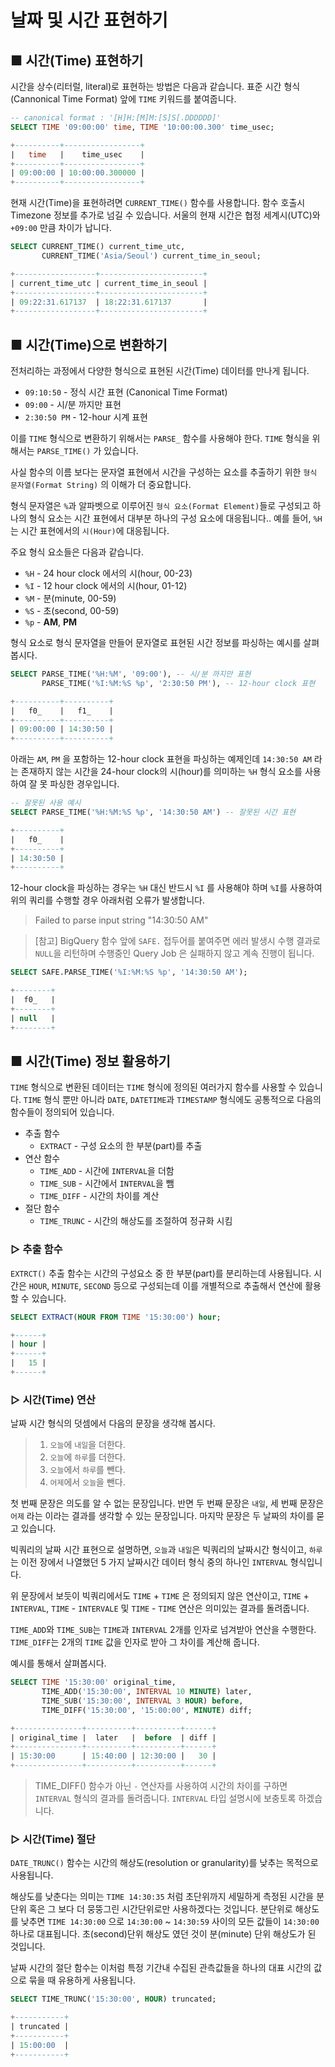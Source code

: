 # 날짜 및 시간 표현하기

## ■ 시간(Time) 표현하기

시간을 상수(리터럴, literal)로 표현하는 방법은 다음과 같습니다.  표준 시간 형식(Cannonical Time Format) 앞에 `TIME` 키워드를 붙여줍니다.

```sql
-- canonical format : '[H]H:[M]M:[S]S[.DDDDDD]'
SELECT TIME '09:00:00' time, TIME '10:00:00.300' time_usec;

+----------+-----------------+
|   time   |    time_usec    |
+----------+-----------------+
| 09:00:00 | 10:00:00.300000 |
+----------+-----------------+
```

현재 시간(Time)을 표현하려면 `CURRENT_TIME()` 함수를 사용합니다. 함수 호출시 Timezone 정보를 추가로 넘길 수 있습니다. 서울의 현재 시간은 협정 세계시(UTC)와 `+09:00` 만큼 차이가 납니다.

```sql
SELECT CURRENT_TIME() current_time_utc,
       CURRENT_TIME('Asia/Seoul') current_time_in_seoul;

+------------------+-----------------------+
| current_time_utc | current_time_in_seoul |
+------------------+-----------------------+
| 09:22:31.617137  | 18:22:31.617137       |
+------------------+-----------------------+
```

## ■ 시간(Time)으로 변환하기

전처리하는 과정에서 다양한 형식으로 표현된 시간(Time) 데이터를 만나게 됩니다.

- `09:10:50` - 정식 시간 표현 (Canonical Time Format)
- `09:00` - 시/분 까지만 표현
- `2:30:50 PM` - 12-hour 시계 표현

이를 `TIME` 형식으로 변환하기 위해서는 `PARSE_` 함수를 사용해야 한다. `TIME` 형식을 위해서는 `PARSE_TIME()` 가 있습니다.

사실 함수의 이름 보다는 문자열 표현에서 시간을 구성하는 요소를 추출하기 위한 `형식 문자열(Format String)` 의 이해가 더 중요합니다.

형식 문자열은 `%`과 알파벳으로 이루어진 `형식 요소(Format Element)`들로 구성되고 하나의 형식 요소는 시간 표현에서 대부분 하나의 구성 요소에 대응됩니다..  예를 들어, `%H` 는 시간 표현에서의 `시(Hour)`에 대응됩니다.

주요 형식 요소들은 다음과 같습니다.

- `%H` - 24 hour clock 에서의 시(hour, 00-23)
- `%I` - 12 hour clock 에서의 시(hour, 01-12)
- `%M` - 분(minute, 00-59)
- `%S` - 초(second, 00-59)
- `%p` - **AM**, **PM**

형식 요소로 형식 문자열을 만들어 문자열로 표현된 시간 정보를 파싱하는 예시를 살펴봅시다.

```sql
SELECT PARSE_TIME('%H:%M', '09:00'), -- 시/분 까지만 표현
       PARSE_TIME('%I:%M:%S %p', '2:30:50 PM'), -- 12-hour clock 표현

+----------+----------+
|   f0_    |   f1_    |
+----------+----------+
| 09:00:00 | 14:30:50 |
+----------+----------+
```

아래는 `AM`, `PM` 을 포함하는 12-hour clock 표현을 파싱하는 예제인데 `14:30:50 AM` 라는 존재하지 않는 시간을 24-hour clock의 시(hour)를 의미하는 `%H` 형식 요소를 사용하여 잘 못 파싱한 경우입니다.

```sql
-- 잘못된 사용 예시
SELECT PARSE_TIME('%H:%M:%S %p', '14:30:50 AM') -- 잘못된 시간 표현

+----------+
|   f0_    |
+----------+
| 14:30:50 |
+----------+
```

12-hour clock을 파싱하는 경우는 `%H` 대신 반드시 `%I` 를 사용해야 하며 `%I`를 사용하여 위의 쿼리를 수행할 경우 아래처럼 오류가 발생합니다.

>Failed to parse input string "14:30:50 AM"

>[참고] BigQuery 함수 앞에 `SAFE.` 접두어를 붙여주면 에러 발생시 수행 결과로 `NULL`을 리턴하며 수행중인 Query Job 은 실패하지 않고 계속 진행이 됩니다.

```sql
SELECT SAFE.PARSE_TIME('%I:%M:%S %p', '14:30:50 AM');

+--------+
|  f0_   |
+--------+
| null   |
+--------+
```

## ■ 시간(Time) 정보 활용하기

`TIME` 형식으로 변환된 데이터는 `TIME` 형식에 정의된 여러가지 함수를 사용할 수 있습니다.  `TIME` 형식 뿐만 아니라 `DATE`, `DATETIME`과 `TIMESTAMP` 형식에도 공통적으로 다음의 함수들이 정의되어 있습니다.

- 추출 함수
  - `EXTRACT` - 구성 요소의 한 부분(part)를 추출
- 연산 함수
  - `TIME_ADD` - 시간에 `INTERVAL`을 더함
  - `TIME_SUB` - 시간에서 `INTERVAL`을 뺌
  - `TIME_DIFF` - 시간의 차이를 계산
- 절단 함수
  - `TIME_TRUNC` - 시간의 해상도를 조절하여 정규화 시킴


### ▷ 추출 함수

`EXTRCT()` 추출 함수는 시간의 구성요소 중 한 부분(part)를 분리하는데 사용됩니다.  시간은 `HOUR`, `MINUTE`, `SECOND` 등으로 구성되는데 이를 개별적으로 추출해서 연산에 활용할 수 있습니다.

```sql
SELECT EXTRACT(HOUR FROM TIME '15:30:00') hour;

+------+
| hour |
+------+
|   15 |
+------+
```

### ▷ 시간(Time) 연산
날짜 시간 형식의 덧셈에서 다음의 문장을 생각해 봅시다.

> 1. `오늘`에 `내일`을 더한다.
> 2. `오늘`에 `하루`를 더한다.
> 3. `오늘`에서 `하루`를 뺀다.
> 4. `어제`에서 `오늘`을 뺀다.

첫 번째 문장은 의도를 알 수 없는 문장입니다. 반면 두 번째 문장은 `내일`, 세 번째 문장은 `어제` 라는 이라는 결과를 생각할 수 있는 문장입니다. 마지막 문장은 두 날짜의 차이를 묻고 있습니다.

빅쿼리의 날짜 시간 표현으로 설명하면, `오늘`과 `내일`은 빅쿼리의 날짜시간 형식이고, `하루`는 이전 장에서 나열했던 5 가지 날짜시간 데이터 형식 중의 하나인 `INTERVAL` 형식입니다.

위 문장에서 보듯이 빅쿼리에서도 `TIME` + `TIME` 은 정의되지 않은 연산이고, `TIME` + `INTERVAL`, `TIME` - `INTERVALE` 및 `TIME` - `TIME` 연산은 의미있는 결과를 돌려줍니다.


`TIME_ADD`와 `TIME_SUB`는 `TIME`과 `INTERVAL` 2개를 인자로 넘겨받아 연산을 수행한다.  `TIME_DIFF`는 2개의 `TIME` 값을 인자로 받아 그 차이를 계산해 줍니다.

예시를 통해서 살펴봅시다.

```sql
SELECT TIME '15:30:00' original_time,
       TIME_ADD('15:30:00', INTERVAL 10 MINUTE) later,
       TIME_SUB('15:30:00', INTERVAL 3 HOUR) before,
       TIME_DIFF('15:30:00', '15:00:00', MINUTE) diff;

+---------------+----------+----------+------+
| original_time |  later   |  before  | diff |
+---------------+----------+----------+------+
| 15:30:00      | 15:40:00 | 12:30:00 |   30 |
+---------------+----------+----------+------+
```

>TIME_DIFF() 함수가 아닌 `-` 연산자를 사용하여 시간의 차이를 구하면 `INTERVAL` 형식의 결과를 돌려줍니다. `INTERVAL` 타입 설명시에 보충토록 하겠습니다.

### ▷ 시간(Time) 절단

`DATE_TRUNC()` 함수는 시간의 해상도(resolution or granularity)를 낮추는 목적으로 사용됩니다.

해상도를 낮춘다는 의미는 `TIME 14:30:35` 처럼 초단위까지 세밀하게 측정된 시간을 분단위 혹은 그 보다 더 뭉뚱그린 시간단위로만 사용하겠다는 것입니다.  분단위로 해상도를 낮추면 `TIME 14:30:00` 으로 `14:30:00` ~ `14:30:59` 사이의 모든 값들이 `14:30:00` 하나로 대표됩니다.  초(second)단위 해상도 였던 것이 분(minute) 단위 해상도가 된 것입니다.

날짜 시간의 절단 함수는 이처럼 특정 기간내 수집된 관측값들을 하나의 대표 시간의 값으로 묶을 때 유용하게 사용됩니다.

```sql
SELECT TIME_TRUNC('15:30:00', HOUR) truncated;

+-----------+
| truncated |
+-----------+
| 15:00:00  |
+-----------+
```
